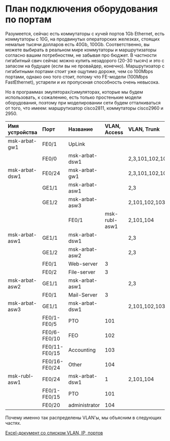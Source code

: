 # План подключения оборудования по портам

Разумеется, сейчас есть коммутаторы с кучей портов 1Gb Ethernet, есть коммутаторы с 10G, на продвинутых операторских железках, стоящих немалые тысячи долларов есть 40Gb, 100Gb. Соответственно, вы можете выбирать в реальном мире коммутаторы и маршрутизаторы согласно вашим потребностям, не забывая про бюджет. В частности гигабитный свич сейчас можно купить незадорого \(20-30 тысяч\) и это с запасом на будущее \(если вы не провайдер, конечно\). Маршрутизатор с гигабитными портами стоит уже ощутимо дороже, чем со 100Mbps портами, однако оно того стоит, потому что FE-модели \(100Mbps FastEthernet\), устарели и их пропускная способность очень невысока.

Но в программах эмуляторах/симуляторах, которые мы будем использовать, к сожалению, есть только простенькие модели оборудования, поэтому при моделировании сети будем отталкиваться от того, что имеем: маршрутизатор cisco2811, коммутаторы cisco2960 и 2950.

| Имя устройства | Порт | Название | VLAN, Access | VLAN, Trunk |
| :--- | :--- | :--- | :--- | :--- |
| msk-arbat-gw1 | FE0/1 | UpLink |  |  |
|  | FE0/0 | msk-arbat-dsw1 |  | 2,3,101,102,103,104 |
| msk-arbat-dsw1 | FE0/24 | msk-arbat-gw1 |  | 2,3,101,102,103,104 |
|  | GE1/1 | msk-arbat-asw1 |  | 2,3 |
|  | GE1/2 | msk-arbat-asw3 |  | 2,101,102,103,104 |
|  |  | FE0/1 | msk-rubl-asw1 | 2,101,104 |
| msk-arbat-asw1 | GE1/1 | msk-arbat-dsw1 |  | 2,3 |
|  | GE1/2 | msk-arbat-asw2 |  | 2,3 |
|  | FE0/1 | Web-server | 3 |  |
|  | FE0/2 | File-server | 3 |  |
| msk-arbat-asw2 | GE1/1 | msk-arbat-asw1 |  | 2,3 |
|  | FE0/1 | Mail-Server | 3 |  |
| msk-arbat-asw3 | GE1/1 | msk-arbat-dsw1 |  | 2,101,102,103,104 |
|  | FE0/1-FE0/5 | PTO | 101 |  |
|  | FE0/6-FE0/10 | FEO | 102 |  |
|  | FE0/11-FE0/15 | Accounting | 103 |  |
|  | FE0/16-FE0/24 | Other | 104 |  |
| msk-rubl-asw1 | FE0/24 | msk-arbat-dsw1 | 1 | 2,101,104 |
|  | FE0/1-FE0/15 | PTO | 101 |  |
|  | FE0/20 | administrator | 104 |  |

Почему именно так распределены VLAN'ы, мы объясним в следующих частях.

[Excel-документ со списком VLAN, IP, портов](https://docs.google.com/spreadsheet/pub?key=0AooexOHebRpTdGotdEN6QVNsbWpHZ2xHdFA1elJBOGc&output=html)

